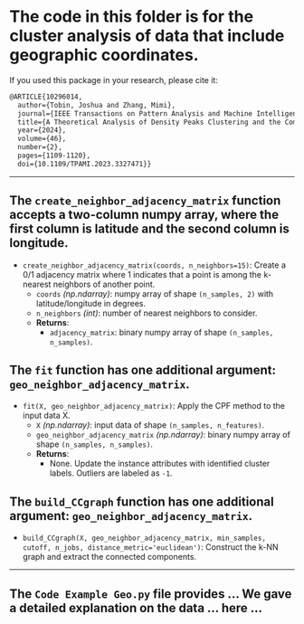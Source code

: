# The code in this folder is for the cluster analysis of data that include geographic coordinates. 


If you used this package in your research, please cite it:
```latex
@ARTICLE{10296014,
  author={Tobin, Joshua and Zhang, Mimi},
  journal={IEEE Transactions on Pattern Analysis and Machine Intelligence}, 
  title={A Theoretical Analysis of Density Peaks Clustering and the Component-Wise Peak-Finding Algorithm}, 
  year={2024},
  volume={46},
  number={2},
  pages={1109-1120},
  doi={10.1109/TPAMI.2023.3327471}}
```



---

## The `create_neighbor_adjacency_matrix` function accepts a two-column numpy array, where the first column is latitude and the second column is longitude.

- `create_neighbor_adjacency_matrix(coords, n_neighbors=15)`: Create a 0/1 adjacency matrix where 1 indicates that a point is among the k-nearest neighbors of another point.<br>  
  - `coords` *(np.ndarray)*: numpy array of shape `(n_samples, 2)` with latitude/longitude in degrees.
  - `n_neighbors` *(int)*: number of nearest neighbors to consider.
  - **Returns**:
    - `adjacency_matrix`: binary numpy array of shape `(n_samples, n_samples)`.


## The `fit` function has one additional argument: `geo_neighbor_adjacency_matrix`.

- `fit(X, geo_neighbor_adjacency_matrix)`: Apply the CPF method to the input data X. <br>  
  - `X` *(np.ndarray)*: input data of shape `(n_samples, n_features)`.
  - `geo_neighbor_adjacency_matrix` *(np.ndarray)*: binary numpy array of shape `(n_samples, n_samples)`.
  - **Returns**:
    - None. Update the instance attributes with identified cluster labels. Outliers are labeled as `-1`.


## The `build_CCgraph` function has one additional argument: `geo_neighbor_adjacency_matrix`.

- `build_CCgraph(X, geo_neighbor_adjacency_matrix, min_samples, cutoff, n_jobs, distance_metric='euclidean')`: Construct the k-NN graph and extract the connected components. <br>  



---
## The `Code Example Geo.py` file provides ... We gave a detailed explanation on the data ... here ...

